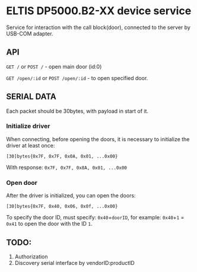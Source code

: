 # ELTIS DP5000.B2-XX device service

Service for interaction with the call block(door), connected to the server by USB-COM adapter.

## API

`GET /` or `POST /` - open main door (id:0)

`GET /open/:id` or `POST /open/:id` - to open specified door.

## SERIAL DATA

Each packet should be 30bytes, with payload in start of it.

### Initialize driver

When connecting, before opening the doors, it is necessary to initialize the driver at least once:

`[30]bytes{0x7F, 0x7F, 0x0A, 0x01, ...0x00}`

With response: `0x7F, 0x7F, 0x8A, 0x01, ...0x00`

### Open door

After the driver is initialized, you can open the doors:

`[30]bytes{0x7F, 0x40, 0x06, 0x0f, ...0x00}`

To specify the door ID, must specify: `0x40`+`doorID`, for example: `0x40`+`1` = `0x41` to open the door with the ID `1`.

## TODO:

1. Authorization
2. Discovery serial interface by vendorID:productID
